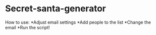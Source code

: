 # Secret-santa-generator

How to use:
*Adjust email settings
*Add people to the list
*Change the email
*Run the script!
